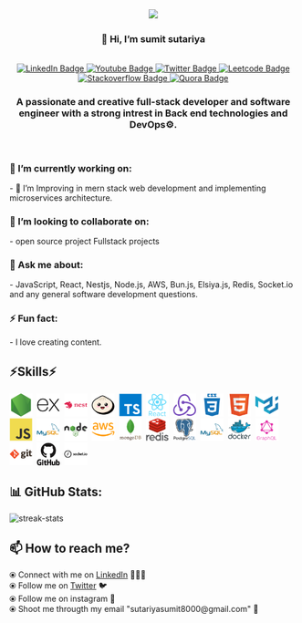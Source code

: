 <div id="header" align="center">
  <img src="https://media.giphy.com/media/M9gbBd9nbDrOTu1Mqx/giphy.gif" width="100"/>
  <h3 align='center'>👋 Hi, I’m sumit sutariya</h3><br/>
<div id="badges">
  <a href="href='https://www.linkedin.com/in/sumit-s-761816216/">
    <img src="https://img.shields.io/badge/LinkedIn-blue?style=for-the-badge&logo=linkedin&logoColor=white" alt="LinkedIn Badge"/>
  </a>
  <a href="your-youtube-URL">
    <img src="https://img.shields.io/badge/YouTube-red?style=for-the-badge&logo=youtube&logoColor=white" alt="Youtube Badge"/>
  </a>
  <a href="https://twitter.com/Sumit__Sutariya">
    <img src="https://img.shields.io/badge/Twitter-blue?style=for-the-badge&logo=twitter&logoColor=white" alt="Twitter Badge"/>
  </a>
  <a href="https://leetcode.com/user5097CZ/">
    <img src="https://img.shields.io/badge/Leetcode-black?style=for-the-badge&logo=leetcode" alt="Leetcode Badge"/>
  </a>
</div>
  <div>
    <a href="https://stackoverflow.com/users/20035612/sutariya-sumit">
      <img src="https://img.shields.io/badge/Stackoverflow-white?style=for-the-badge&logo=stackoverflow" alt="Stackoverflow Badge"/>
    </a>
    <a href="https://www.quora.com/profile/Sumit-Sutariya-4">
      <img src="https://img.shields.io/badge/Quora-red?style=for-the-badge&logo=quora" alt="Quora Badge"/>
    </a>
  </div>
  <h3 align='center'>A passionate and creative full-stack developer and software engineer with a strong intrest in Back end technologies and DevOps⚙️.</h3><br/>
</div>

<h3>🔭 I’m currently working on:</h3>
- 👀 I’m Improving in mern stack web development and implementing microservices architecture.

<h3>💞️ I’m looking to collaborate on:</h3>
- open source project Fullstack projects

<h3>💬 Ask me about:</h3>
- JavaScript, React, Nestjs, Node.js, AWS, Bun.js, Elsiya.js, Redis, Socket.io and any general software development questions.

<h3>⚡ Fun fact:</h3>
- I love creating content.

<h2>⚡Skills⚡</h2>
<div>
  <img src="https://github.com/devicons/devicon/blob/master/icons/nodejs/nodejs-original.svg" title="Node.js" alt="Node.js" width="40" height="40"/>&nbsp;
  <img src="https://github.com/devicons/devicon/blob/master/icons/express/express-original.svg" title="Express"  alt="Express" width="40" height="40"/>&nbsp;
  <img src="https://github.com/devicons/devicon/blob/master/icons/nestjs/nestjs-original-wordmark.svg" title="Nestjs"  alt="Nestjs" width="40" height="40"/>&nbsp;
  <img src="https://github.com/devicons/devicon/blob/master/icons/bun/bun-original.svg" title="bun"  alt="bun" width="40" height="40"/>&nbsp;
  <img src="https://github.com/devicons/devicon/blob/master/icons/typescript/typescript-original.svg" title="typescript"  alt="typescript" width="40" height="40"/>&nbsp;
  <img src="https://github.com/devicons/devicon/blob/master/icons/react/react-original-wordmark.svg" title="React" alt="React" width="40" height="40"/>&nbsp;
  <img src="https://github.com/devicons/devicon/blob/master/icons/redux/redux-original.svg" title="Redux" alt="Redux " width="40" height="40"/>&nbsp;
  <img src="https://github.com/devicons/devicon/blob/master/icons/css3/css3-plain-wordmark.svg"  title="CSS3" alt="CSS" width="40" height="40"/>&nbsp;
  <img src="https://github.com/devicons/devicon/blob/master/icons/html5/html5-original.svg" title="HTML5" alt="HTML" width="40" height="40"/>&nbsp;
  <img src="https://github.com/devicons/devicon/blob/master/icons/materialui/materialui-original.svg" title="Material UI" alt="Material UI" width="40" height="40"/>&nbsp;
  <img src="https://github.com/devicons/devicon/blob/master/icons/javascript/javascript-original.svg" title="JavaScript" alt="JavaScript" width="40" height="40"/>&nbsp;
  <img src="https://github.com/devicons/devicon/blob/master/icons/mysql/mysql-original-wordmark.svg" title="MySQL"  alt="MySQL" width="40" height="40"/>&nbsp;
  <img src="https://github.com/devicons/devicon/blob/master/icons/nodejs/nodejs-original-wordmark.svg" title="NodeJS" alt="NodeJS" width="40" height="40"/>&nbsp;
  <img src="https://github.com/devicons/devicon/blob/master/icons/amazonwebservices/amazonwebservices-plain-wordmark.svg" title="AWS" alt="AWS" width="40" height="40"/>&nbsp;
  <img src="https://github.com/devicons/devicon/blob/master/icons/mongodb/mongodb-original-wordmark.svg" title="mongodb" alt="mongodb" width="40" height="40"/>&nbsp;
  <img src="https://github.com/devicons/devicon/blob/master/icons/redis/redis-original-wordmark.svg" title="redis" alt="redis" width="40" height="40"/>&nbsp;
  <img src="https://github.com/devicons/devicon/blob/master/icons/postgresql/postgresql-original-wordmark.svg" title="postgresql" alt="postgresql" width="40" height="40"/>&nbsp;
  <img src="https://github.com/devicons/devicon/blob/master/icons/mysql/mysql-original-wordmark.svg" title="mysql" alt="mysql" width="40" height="40"/>&nbsp;
  <img src="https://github.com/devicons/devicon/blob/master/icons/docker/docker-original-wordmark.svg" title="docker" alt="docker" width="40" height="40"/>&nbsp;
  <img src="https://github.com/devicons/devicon/blob/master/icons/graphql/graphql-plain-wordmark.svg" title="graphql" alt="graphql" width="40" height="40"/>&nbsp;
  <img src="https://github.com/devicons/devicon/blob/master/icons/git/git-original-wordmark.svg" title="git" alt="git" width="40" height="40"/>&nbsp;
  <img src="https://github.com/devicons/devicon/blob/master/icons/github/github-original-wordmark.svg" title="github" alt="github" width="40" height="40"/>&nbsp;
  <img src="https://github.com/devicons/devicon/blob/master/icons/socketio/socketio-original-wordmark.svg" title="socketio" alt="socketio" width="40" height="40"/>&nbsp;
</div>
<h2>📊 GitHub Stats:</h2>
<img src="https://streak-stats.demolab.com/?user=sdsutariya" title="streak-stats" alt="streak-stats"/>&nbsp;

<h2>📫 How to reach me?</h2>
⦿ Connect with me on <a href='https://www.linkedin.com/in/sumit-s-761816216/'>LinkedIn</a> 👨🏻‍💻<br/>
⦿ Follow me on <a href='https://twitter.com/Sumit__Sutariya'>Twitter</a> 🐦<br/>
⦿ Follow me on instagram 🤩<br/>
⦿ Shoot me througth my email "sutariyasumit8000@gmail.com" 💌<br/>
